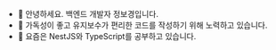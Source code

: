 - 👋 안녕하세요. 백엔드 개발자 정보경입니다.
- 🌱 가독성이 좋고 유지보수가 편리한 코드를 작성하기 위해 노력하고 있습니다.
- 👀 요즘은 NestJS와 TypeScript를 공부하고 있습니다.


<!---
gonpress/gonpress is a ✨ special ✨ repository because its `README.md` (this file) appears on your GitHub profile.
You can click the Preview link to take a look at your changes.
--->
